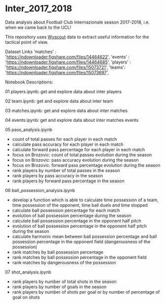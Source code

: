 # Inter_2017_2018
Data analysis about Football Club Internazionale season 2017-2018, i.e. when we came back to the UCL!

This repository uses [Wyscout](https://wyscout.com/) data to extract useful information for the tactical point of view.

Dataset Links
'matches' : 'https://ndownloader.figshare.com/files/14464622',
'events' : 'https://ndownloader.figshare.com/files/14464685',
'players' : 'https://ndownloader.figshare.com/files/15073721',
'teams': 'https://ndownloader.figshare.com/files/15073697',

Notebook Descriptions:

01 players.ipynb: get and explore data about inter players

02 team.ipynb: get and explore data about inter team

03 matches.ipynb: get and explore data about inter matches

04 events.ipynb: get and explore data about inter matches events

05 pass_analysis.ipynb
  - count of total passes for each player in each match
  - calculate pass accuracy for each player in each match
  - calculate forward pass percentage for each player in each match
  - focus on Brozovic: count of total passes evolution during the season
  - focus on Brozovic: pass accuracy evolution during the season
  - focus on Brozovic: forward pass percentage evolution during the season
  - rank players by number of total passes in the season
  - rank players by pass accuracy in the season
  - rank players by forward pass percentage in the season

06 ball_possession_analysis.ipynb
  - develop a function which is able to calculate time possession of a team, time possession of the opponent, time ball duels and time stopped
  - calculate ball possession percentage for each match
  - evolution of ball possession percentage during the season
  - calculate ball possession percentage in the opponent half pitch
  - evolution of ball possession percentage in the opponent half pitch during the season
  - calculate harmonic mean between ball possession percentage and ball possession percentage in the opponent field (dangerousness of the possession)
  - rank matches by ball possession percentage
  - rank matches by ball possession percentage in the opponent field
  - rank matches by dangerousness of the possession
  
 07 shot_analysis.ipynb
  - rank players by number of total shots in the season
  - rank players by number of goals in the season
  - rank players by number of shots per goal or by number of percentage of goal on shots
